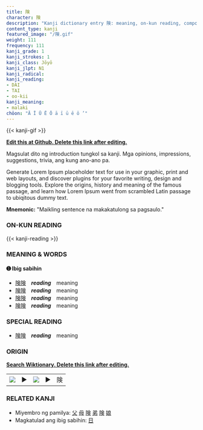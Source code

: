 ```yaml
---
title: 険
character: 険
description: "Kanji dictionary entry 険: meaning, on-kun reading, compounds, origin, related kanji"
content_type: kanji
featured_image: "/険.gif"
weight: 111
frequency: 111
kanji_grade: 1
kanji_strokes: 1
kanji_class: Jōyō
kanji_jlpt: N1
kanji_radical: 
kanji_reading: 
- DAI
- TAI
- oo-kii
kanji_meaning:
- malaki
chōon: "Ā Ī Ū Ē Ō ā ī ū ē ō ’"
---
```

[//]: # (Don't edit the line below. Kanji animated GIF code is automatically generated.)
{{< kanji-gif >}}

[//]: # (Edit below this line.)

**[Edit this at Github. Delete this link after editing.](https://github.com/tim0g/tim/tree/main/content/kanji/険/index.md)**

Magsulat dito ng introduction tungkol sa kanji. Mga opinions, impressions, suggestions, trivia, ang kung ano-ano pa.

Generate Lorem Ipsum placeholder text for use in your graphic, print and web layouts, and discover plugins for your favorite writing, design and blogging tools. Explore the origins, history and meaning of the famous passage, and learn how Lorem Ipsum went from scrambled Latin passage to ubiqitous dummy text.
 
**Mnemonic:** "Maikling sentence na makakatulong sa pagsaulo."

### ON-KUN READING

[//]: # (Don't edit the line below. ON-KUN READING code is automatically generated.)
{{< kanji-reading >}}

### MEANING & WORDS

#### ➊ **Ibig sabihin**
  - [険](../険)[険](../険)　***reading***　meaning
  - [険](../険)[険](../険)　***reading***　meaning
  - [険](../険)[険](../険)　***reading***　meaning
  - [険](../険)[険](../険)　***reading***　meaning

### SPECIAL READING
  - [険](../険)[険](../険)　***reading***　meaning

### ORIGIN

**[Search Wiktionary. Delete this link after editing.](https://wiktionary.org/wiki/険)**
<table class="kanji-table"><tr><td>
<img src="60px-険-bronze.svg.png">
</td><td>▶</td><td>
<img src="60px-険-oracle.svg.png">
</td><td>▶</td>
<td class="kanji-origin">険</td>
</tr></table>

### RELATED KANJI
- Miyembro ng pamilya: [父](../父) [母](../母) [険](../険) [弟](../弟) [険](../険) [娘](../娘)
- Magkatulad ang ibig sabihin: [日](../日)
